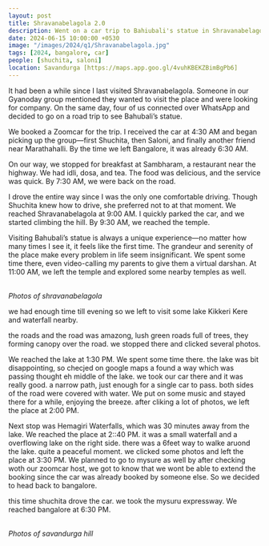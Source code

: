 ```yaml
---
layout: post
title: Shravanabelagola 2.0
description: Went on a car trip to Bahiubali's statue in Shravanabelagola. The statue is 57 feet tall and is carved out of a single block of granite.
date: 2024-06-15 10:00:00 +0530
image: "/images/2024/q1/Shravanabelagola.jpg"
tags: [2024, bangalore, car]
people: [shuchita, saloni]
location: Savandurga [https://maps.app.goo.gl/4vuhKBEKZBimBgPb6]
---
```

It had been a while since I last visited Shravanabelagola. Someone in our Gyanoday group mentioned they wanted to visit the place and were looking for company. On the same day, four of us connected over WhatsApp and decided to go on a road trip to see Bahubali’s statue.

We booked a Zoomcar for the trip. I received the car at 4:30 AM and began picking up the group—first Shuchita, then Saloni, and finally another friend near Marathahalli. By the time we left Bangalore, it was already 6:30 AM.


On our way, we stopped for breakfast at Sambharam, a restaurant near the highway. We had idli, dosa, and tea. The food was delicious, and the service was quick. By 7:30 AM, we were back on the road.


I drove the entire way since I was the only one comfortable driving. Though Shuchita knew how to drive, she preferred not to at that moment. We reached Shravanabelagola at 9:00 AM. I quickly parked the car, and we started climbing the hill. By 9:30 AM, we reached the temple.

Visiting Bahubali’s statue is always a unique experience—no matter how many times I see it, it feels like the first time. The grandeur and serenity of the place make every problem in life seem insignificant. We spent some time there, even video-calling my parents to give them a virtual darshan. At 11:00 AM, we left the temple and explored some nearby temples as well.


<div class="gallery-box">
  <div class="gallery">
    <img src="/images/2024/q1/IMG_20240615_101555.jpg" loading="lazy" alt="">
    <img src="/images/2024/q1/IMG_20240615_084946.jpg" loading="lazy" alt="">
    <img src="/images/2024/q1/IMG_20240615_105927.jpg" loading="lazy" alt="">
  </div>
  <em>Photos of shravanabelagola</em>
</div>

we had enough time till evening so we left to visit some lake Kikkeri Kere and waterfall nearby. 

the roads and the road was amazong, lush green roads full of trees, they forming canopy over the road.
we stopped there and clicked several photos.

We reached the lake at 1:30 PM. We spent some time there. the lake was bit disappointing, so checjed on google maps a found a way which was passing thought eh middle of the lake.
we took our car there and it was really good. a narrow path, just enough for a single car to pass.
both sides of the road were covered with water. We put on some music and stayed there for a while, enjoying the breeze.
after cliking a lot of photos, we left the place at 2:00 PM.

Next stop was Hemagiri Waterfalls, which was 30 minutes away from the lake. We reached the place at 2::40 PM.
it was a small waterfall and a overflowing lake on the right side. 
there was a 6feet way to walke aruond the lake. quite a peaceful moment.
we clicked some photos and left the place at 3:30 PM.
We planned to go to mysure as well by after checking woth our zoomcar host, we got to know that we wont be able to extend the booking since the car was already booked by someone else. So we decided
to head back to bangalore.

this time shuchita drove the car. we took the mysuru expressway.
We reached bangalore at 6:30 PM. 

<div class="gallery-box">
  <div class="gallery">
    <img src="/images/2024/q1/IMG_20240615_131601~2.jpg" loading="lazy" alt="">
    <img src="/images/2024/q1/IMG_20240615_145157.jpg" loading="lazy" alt="">
    <img src="/images/2024/q1/IMG20240615144107.jpg" loading="lazy" alt="">
  </div>
  <em>Photos of savandurga hill</em>
</div>


